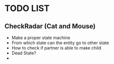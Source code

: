 # TODO LIST 

## CheckRadar (Cat and Mouse)

* Make a proper state machine
* From which state can the entity go to other state
* How to check if partner is able to make child
* Dead State?
* 